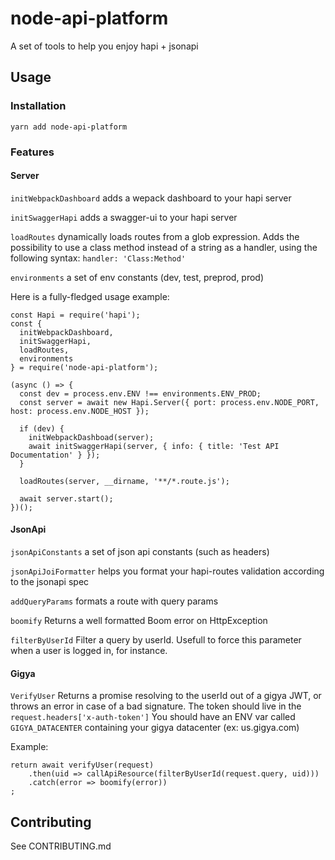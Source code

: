 # node-api-platform
A set of tools to help you enjoy hapi + jsonapi

## Usage

### Installation
```
yarn add node-api-platform
```

### Features

#### Server

`initWebpackDashboard` adds a wepack dashboard to your hapi server

`initSwaggerHapi` adds a swagger-ui to your hapi server

`loadRoutes` dynamically loads routes from a glob expression. 
Adds the possibility to use a class method instead of a string as a handler, using the following syntax: `handler: 'Class:Method'`

`environments` a set of env constants (dev, test, preprod, prod)

Here is a fully-fledged usage example:

```
const Hapi = require('hapi');
const {
  initWebpackDashboard,
  initSwaggerHapi,
  loadRoutes,
  environments
} = require('node-api-platform');

(async () => {
  const dev = process.env.ENV !== environments.ENV_PROD;
  const server = await new Hapi.Server({ port: process.env.NODE_PORT, host: process.env.NODE_HOST });

  if (dev) {
    initWebpackDashboad(server);
    await initSwaggerHapi(server, { info: { title: 'Test API Documentation' } });
  }

  loadRoutes(server, __dirname, '**/*.route.js');

  await server.start();
})();

```

#### JsonApi
`jsonApiConstants` a set of json api constants (such as headers)

`jsonApiJoiFormatter` helps you format your hapi-routes validation according to the jsonapi spec

`addQueryParams` formats a route with query params

`boomify` Returns a well formatted Boom error on HttpException

`filterByUserId` Filter a query by userId.  Usefull to force this parameter when a user is logged in, for instance.

#### Gigya

`VerifyUser` Returns a promise resolving to the userId out of a gigya JWT,
 or throws an error in case of a bad signature.
 The token should live in the `request.headers['x-auth-token']`
 You should have an ENV var called `GIGYA_DATACENTER` containing your gigya datacenter (ex: us.gigya.com)

Example: 
```
return await verifyUser(request)
	.then(uid => callApiResource(filterByUserId(request.query, uid)))
	.catch(error => boomify(error))
;
```
## Contributing

See CONTRIBUTING.md
